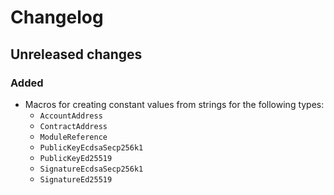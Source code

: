 # Changelog

## Unreleased changes

### Added

- Macros for creating constant values from strings for the following types:
  - `AccountAddress`
  - `ContractAddress`
  - `ModuleReference`
  - `PublicKeyEcdsaSecp256k1`
  - `PublicKeyEd25519`
  - `SignatureEcdsaSecp256k1`
  - `SignatureEd25519`
